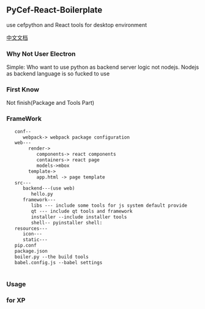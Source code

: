 ## PyCef-React-Boilerplate
use cefpython and React tools for desktop environment

[中文文档](https://github.com/friddle/PyCef-React-Boilerplate/blob/master/README-CN.md)

### Why Not User Electron
Simple: Who want to use python as backend server logic not nodejs.
Nodejs as backend language is so fucked to use

### First Know
Not finish(Package and Tools Part)

### FrameWork
```html
   conf--
      webpack-> webpack package configuration
   web---
        render->
           components-> react components
           containers-> react page
           models->mbox
        template-> 
           app.html -> page template
   src---
      backend---(use web)  
         hello.py 
      framework---   
         libs --- include some tools for js system default provide
         qt --- include qt tools and framework    
         installer --include installer tools
         shell-- pyinstaller shell:
   resources---
      icon---
      static---
   pip.conf 
   package.json  
   boiler.py --the build tools
   babel.config.js --babel settings
   
```

### Usage

### for XP

